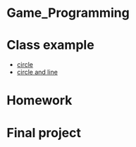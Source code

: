 # Game_Programming
# Class example
+ [circle](https://github.com/minhao920201/Game_Programming/blob/main/quiz/circle/circle.pde)
+ [circle and line](https://github.com/minhao920201/Game_Programming/blob/main/quiz/circle_and_line/circle_and_line.pde)

# Homework
# Final project
